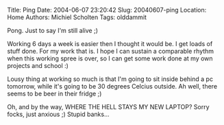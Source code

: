 Title: Ping
Date: 2004-06-07 23:20:42
Slug: 20040607-ping
Location: Home
Authors: Michiel Scholten
Tags: olddammit

<p>Pong. Just to say I'm still alive ;)</p>
<p>Working 6 days a week is easier then I thought it would be. I get loads of stuff done. For my work that is. I hope I can sustain a comparable rhythm when this working spree is over, so I can get some work done at my own projects and school :)</p>
<p>Lousy thing at working so much is that I'm going to sit inside behind a pc tomorrow, while it's going to be 30 degrees Celcius outside. Ah well, there seems to be beer in their fridge ;)</p>
<p>Oh, and by the way, WHERE THE HELL STAYS MY NEW LAPTOP? Sorry focks, just anxious ;) Stupid banks...</p>